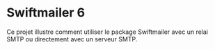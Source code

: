 # Swiftmailer 6

Ce projet illustre comment utiliser le package Swiftmailer avec un relai
SMTP ou directement avec un serveur SMTP.

